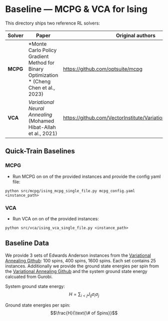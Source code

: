 # Baseline — MCPG & VCA for Ising

This directory ships two reference RL solvers:

| Solver | Paper | Original authors | Our fork |
|--------|-------|------------------|----------|
| **MCPG** | *Monte Carlo Policy Gradient Method for Binary Optimization * (Cheng Chen et al., 2023) | <https://github.com/optsuite/mcpg> | `src/mcpg/ising_mcpg_single_file.py` |
| **VCA** | *Variational Neural Annealing* (Mohamed Hibat-Allah et al., 2021) | <https://github.com/VectorInstitute/VariationalNeuralAnnealing> | `src/vca/ising_vna_single_file.py` |

## Quick-Train Baselines

### MCPG

- Run MCPG on on of the provided instances and provide the config yaml file:

```
python src/mcpg/ising_mcpg_single_file.py mcpg_config.yaml <instance_path>
```

### VCA

- Run VCA on on of the provided instances:

```
python src/vca/ising_vca_single_file.py <instance_path>
```

## Baseline Data

We provide 3 sets of Edwards Anderson instances from the [Variational Annealing Github](https://github.com/VectorInstitute/VariationalNeuralAnnealing): 100 spins, 400 spins, 1600 spins. Each set contains 25 instances. Additionally we provide the ground state energies per spin from the [Variational Annealing Github](https://github.com/VectorInstitute/VariationalNeuralAnnealing) and the system ground state energy calcuated from Gurobi.

System ground state energy: $$H = \sum_{i < j}J_{ij}\sigma_i\sigma_j$$

Ground state energies per spin: $$\frac{H}{\text{\# of Spins}}$$